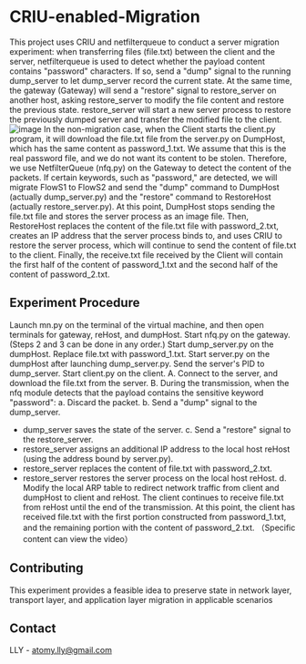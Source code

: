 # CRIU-enabled-Migration
This project uses CRIU and netfilterqueue to conduct a server migration experiment: when transferring files (file.txt) between the client and the server, netfilterqueue is used to detect whether the payload content contains "password" characters. If so, send a "dump" signal to the running dump_server to let dump_server record the current state. At the same time, the gateway (Gateway) will send a "restore" signal to restore_server on another host, asking restore_server to modify the file content and restore the previous state. restore_server will start a new server process to restore the previously dumped server and transfer the modified file to the client.
![image](https://user-images.githubusercontent.com/105418310/234154876-b6563286-3c9f-4b8b-be8d-0413e126a670.png)
In the non-migration case, when the Client starts the client.py program, it will download the file.txt file from the server.py on DumpHost, which has the same content as password_1.txt. We assume that this is the real password file, and we do not want its content to be stolen. Therefore, we use NetfilterQueue (nfq.py) on the Gateway to detect the content of the packets. If certain keywords, such as "password," are detected, we will migrate FlowS1 to FlowS2 and send the "dump" command to DumpHost (actually dump_server.py) and the "restore" command to RestoreHost (actually restore_server.py). At this point, DumpHost stops sending the file.txt file and stores the server process as an image file. Then, RestoreHost replaces the content of the file.txt file with password_2.txt, creates an IP address that the server process binds to, and uses CRIU to restore the server process, which will continue to send the content of file.txt to the client. Finally, the receive.txt file received by the Client will contain the first half of the content of password_1.txt and the second half of the content of password_2.txt. 
## Experiment Procedure

Launch mn.py on the terminal of the virtual machine, and then open terminals for gateway, reHost, and dumpHost.
Start nfq.py on the gateway. (Steps 2 and 3 can be done in any order.)
Start dump_server.py on the dumpHost. Replace file.txt with password_1.txt.
Start server.py on the dumpHost after launching dump_server.py. Send the server's PID to dump_server.
Start client.py on the client.
A. Connect to the server, and download the file.txt from the server.
B. During the transmission, when the nfq module detects that the payload contains the sensitive keyword "password":
a. Discard the packet.
b. Send a "dump" signal to the dump_server.
- dump_server saves the state of the server.
c. Send a "restore" signal to the restore_server.
- restore_server assigns an additional IP address to the local host reHost (using the address bound by server.py).
- restore_server replaces the content of file.txt with password_2.txt.
- restore_server restores the server process on the local host reHost.
d. Modify the local ARP table to redirect network traffic from client and dumpHost to client and reHost.
The client continues to receive file.txt from reHost until the end of the transmission. At this point, the client has received file.txt with the first portion constructed from password_1.txt, and the remaining portion with the content of password_2.txt.
（Specific content can view the video）
## Contributing
This experiment provides a feasible idea to preserve state in network layer, transport layer, and application layer migration in applicable scenarios
## Contact

LLY - atomy.lly@gmail.com
